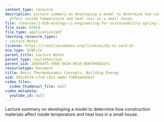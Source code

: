 ```yaml
---
content_type: resource
description: Lecture summary on developing a model to determine how construction materials
  affect inside temperature and heat loss in a small house.
file: /courses/1-020-ecology-ii-engineering-for-sustainability-spring-2008/501c6576c7cdc411ae6ef3892ee92baf_lec8_9.pdf
file_size: 87010
file_type: application/pdf
learning_resource_types:
- Lecture Notes
license: https://creativecommons.org/licenses/by-nc-sa/4.0/
ocw_type: OCWFile
parent_title: Lecture Notes
parent_type: CourseSection
parent_uid: 2bb5b4f5-59b6-0424-b61d-8b6f049d1e7c
resourcetype: Document
title: Basic Thermodynamic Concepts, Building Energy
uid: 501c6576-c7cd-c411-ae6e-f3892ee92baf
video_files:
  video_thumbnail_file: null
video_metadata:
  youtube_id: null
---
```

Lecture summary on developing a model to determine how construction materials affect inside temperature and heat loss in a small house.